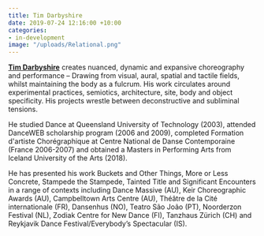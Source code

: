 ```yaml
---
title: Tim Darbyshire
date: 2019-07-24 12:16:00 +10:00
categories:
- in-development
image: "/uploads/Relational.png"
---
```


[**Tim Darbyshire**](www.timdarbyshirestudio.com) creates nuanced, dynamic and expansive choreography and performance – 
Drawing from visual, aural, spatial and tactile fields, whilst maintaining the body as a fulcrum. His work circulates around experimental practices, semiotics, architecture, site, body and object specificity. His projects wrestle between deconstructive and subliminal tensions.

He studied Dance at Queensland University of Technology (2003), attended DanceWEB scholarship program (2006 and 2009), completed Formation d'artiste Chorégraphique at Centre National de Danse Contemporaine (France 2006-2007) and obtained a Masters in Performing Arts from Iceland University of the Arts (2018). 

He has presented his work Buckets and Other Things, More or Less Concrete, Stampede the Stampede, Tainted Title and Significant Encounters in a range of contexts including Dance Massive (AU), Keir Choreographic Awards (AU), Campbelltown Arts Centre (AU), Théâtre de la Cité internationale (FR), Dansenhus (NO), Teatro São João (PT), Noorderzon Festival (NL), Zodiak Centre for New Dance (FI), Tanzhaus Zürich (CH) and Reykjavik Dance Festival/Everybody’s Spectacular (IS).
